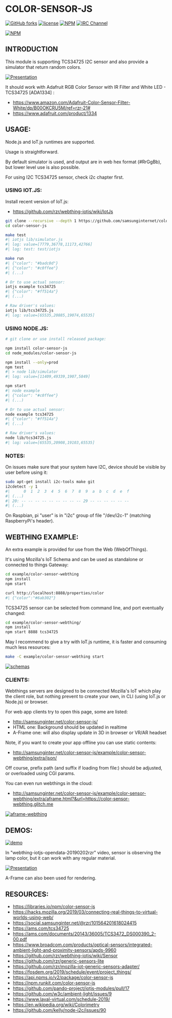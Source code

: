 # COLOR-SENSOR-JS #

[![GitHub forks](https://img.shields.io/github/forks/samsunginternet/color-sensor-js.svg?style=social&label=Fork&maxAge=2592000)](https://GitHub.com/samsunginternet/color-sensor-js/network/)
[![license](https://img.shields.io/badge/license-Apache-2.0.svg)](LICENSE)
[![NPM](https://img.shields.io/npm/v/color-sensor-js.svg)](https://www.npmjs.com/package/color-sensor-js)
[![IRC Channel](https://img.shields.io/badge/chat-on%20freenode-brightgreen.svg)](https://kiwiirc.com/client/irc.freenode.net/#tizen)

[![NPM](https://nodei.co/npm/color-sensor-js.png)](https://npmjs.org/package/color-sensor-js)


## INTRODUCTION ##

This module is supporting TCS34725 I2C sensor
and also provide a simulator that return random colors.

[![Presentation](https://camo.githubusercontent.com/a31c09f76b5309cc7fbf0122a271913a5c9d91a3/68747470733a2f2f696d6167652e736c696465736861726563646e2e636f6d2f776f7478722d3230313930333230727a722d3139303332313133333434362f39352f776f7478723230313930333230727a722d312d3633382e6a7067#wotxr-20190320rzr#)](http://www.slideshare.net/slideshow/embed_code/key/cPtJI8DNhzpE4#wotxr-20190320rzr# "WoTxR")


It should work with Adafruit RGB Color Sensor with IR Filter and White LED - TCS34725 [ADA1334] :

* https://www.amazon.com/Adafruit-Color-Sensor-Filter-White/dp/B00OKCRU5M/ref=rzr-21#
* https://www.adafruit.com/product/1334


## USAGE: ##

Node.js and IoT.js runtimes are supported.

Usage is straightforward.

By default simulator is used, and output are in web hex format (#RrGgBb),
but lower level use is also possible.

For using I2C TCS34725 sensor, check i2c chapter first.


### USING IOT.JS: ###

Install recent version of IoT.js:

* https://github.com/rzr/webthing-iotjs/wiki/IotJs

```sh
git clone --recursive --depth 1 https://github.com/samsunginternet/color-sensor-js
cd color-sensor-js

make test
#| iotjs lib/simulator.js
#| log: value=[7779,36778,11173,42766]
#| log: test: test/iotjs

make run
#| {"color": "#badc0d"}
#| {"color": "#c0ffee"}
#| (...)

# Or to use actual sensor:
iotjs example tcs34725
#| {"color": "#ff514a"}
#| (...)

# Raw driver's values:
iotjs lib/tcs34725.js 
#| log: value=[65535,20885,19074,65535]

```


### USING NODE.JS: ###

```sh
# git clone or use install released package:

npm install color-sensor-js
cd node_modules/color-sensor-js

npm install --only=prod
npm test
#| > node lib/simulator
#| log: value=[11409,49339,1907,5849]

npm start
#| node example
#| {"color": "#c0ffee"}
#| (...)

# Or to use actual sensor:
node example tcs34725
#| {"color": "#ff514a"}
#| (...)

# Raw driver's values:
node lib/tcs34725.js 
#| log: value=[65535,20908,19103,65535]
```

### NOTES: ###

On issues make sure that your system have I2C,
device should be visible by user before using it:

```sh
sudo apt-get install i2c-tools make git
i2cdetect -y 1
#|      0  1  2  3  4  5  6  7  8  9  a  b  c  d  e  f
#| (...)
#| 20: -- -- -- -- -- -- -- -- -- 29 -- -- -- -- -- --
#| (...)
```
On Raspbian, pi "user" is in "i2c" group of file "/dev/i2c-1"
(matching RaspberryPi's header).


## WEBTHING EXAMPLE: ##

An extra example is provided for use from the Web (WebOfThings).

It's using Mozilla's IoT Schema and can be used as standalone
or connected to things Gateway:

```sh
cd example/color-sensor-webthing 
npm install
npm start

curl http://localhost:8888/properties/color
#| {"color":"#6ab302"}
```

TCS34725 sensor can be selected from command line, and port eventually changed:

```sh
cd example/color-sensor-webthing/
npm install
npm start 8888 tcs34725
```

May I recommend to give a try with IoT.js runtime,
it is faster and consuming much less resources:

```sh
make -C example/color-sensor-webthing start
```

[![schemas](http://image.slidesharecdn.com/iot-javascript-2019-fosdem-190206130525/95/iotjavascript2019fosdem-26-638.jpg)](https://www.slideshare.net/rzrfreefr/iotjavascript2019fosdem/26 "Schema")


### CLIENTS: ###

Webthings servers are designed to be connected Mozilla's IoT which play the client role,
but nothing prevent to create your own, in CLI (using IoT.js or Node.js) or browser.

For web app clients try to open this page, some are listed:

* http://samsunginter.net/color-sensor-js/
* HTML one: Background should be updated in realtime
* A-Frame one: will also display update in 3D in browser or VR/AR headset

Note, if you want to create your app offline you can use static contents:

* http://samsunginter.net/color-sensor-js/example/color-sensor-webthing/extra/json/

Off course, prefix path (and suffix if loading from file:) should be adjusted, or overloaded using CGI params.

You can even run webthings in the cloud:

* http://samsunginter.net/color-sensor-js/example/color-sensor-webthing/extra/aframe.html?&url=https://color-sensor-webthing.glitch.me

[![aframe-webthing](https://speakerd.s3.amazonaws.com/presentations/9d6091c2266448b88daab13082337882/slide_29.jpg#aframe-webthing)](http://purl.org/aframe-webthing# "aframe-webthing")


## DEMOS: ##

[![demo](https://image.slidesharecdn.com/mozilla-things-fosdem-2019-190207162845/95/mozillathingsfosdem2019-24-638.jpg)](https://www.slideshare.net/rzrfreefr/mozillathingsfosdem2019/25 "Demo")

In "webthing-iotjs-opendata-20190202rzr" video, sensor is observing the lamp color,
but it can work with any regular material.

[![Presentation](https://cf.mastohost.com/v1/AUTH_91eb37814936490c95da7b85993cc2ff/socialsamsunginternet/preview_cards/images/000/004/182/original/863b031e1ab0e255.jpeg)](https://social.samsunginter.net/@rzr/101564201618024415# "WebThingIotJs")

A-Frame can also been used for rendering.


## RESOURCES: ##

* https://libraries.io/npm/color-sensor-js
* https://hacks.mozilla.org/2019/03/connecting-real-things-to-virtual-worlds-using-web/
* https://social.samsunginter.net/@rzr/101564201618024415
* https://ams.com/tcs34725
* https://ams.com/documents/20143/36005/TCS3472_DS000390_2-00.pdf
* https://www.broadcom.com/products/optical-sensors/integrated-ambient-light-and-proximity-sensors/apds-9960
* https://github.com/rzr/webthing-iotjs/wiki/Sensor
* https://github.com/rzr/generic-sensors-lite
* https://github.com/rzr/mozilla-iot-generic-sensors-adapter/
* https://fosdem.org/2019/schedule/event/project_things/
* https://api.npms.io/v2/package/color-sensor-js
* https://npm.runkit.com/color-sensor-js
* https://github.com/pando-project/iotjs-modules/pull/17
* https://github.com/w3c/ambient-light/issues/9
* https://www.laval-virtual.com/schedule-2019/
* https://en.wikipedia.org/wiki/Colorimetry
* https://github.com/kelly/node-i2c/issues/90

